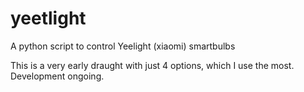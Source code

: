 # yeetlight
A python script to control Yeelight (xiaomi) smartbulbs

This is a very early draught with just 4 options, which I use the most. Development ongoing.

